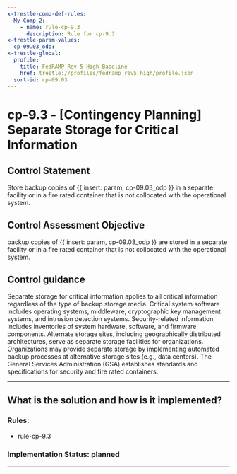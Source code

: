 ```yaml
---
x-trestle-comp-def-rules:
  My Comp 2:
    - name: rule-cp-9.3
      description: Rule for cp-9.3
x-trestle-param-values:
  cp-09.03_odp:
x-trestle-global:
  profile:
    title: FedRAMP Rev 5 High Baseline
    href: trestle://profiles/fedramp_rev5_high/profile.json
  sort-id: cp-09.03
---
```


# cp-9.3 - \[Contingency Planning\] Separate Storage for Critical Information

## Control Statement

Store backup copies of {{ insert: param, cp-09.03_odp }} in a separate facility or in a fire rated container that is not collocated with the operational system.

## Control Assessment Objective

backup copies of {{ insert: param, cp-09.03_odp }} are stored in a separate facility or in a fire rated container that is not collocated with the operational system.

## Control guidance

Separate storage for critical information applies to all critical information regardless of the type of backup storage media. Critical system software includes operating systems, middleware, cryptographic key management systems, and intrusion detection systems. Security-related information includes inventories of system hardware, software, and firmware components. Alternate storage sites, including geographically distributed architectures, serve as separate storage facilities for organizations. Organizations may provide separate storage by implementing automated backup processes at alternative storage sites (e.g., data centers). The General Services Administration (GSA) establishes standards and specifications for security and fire rated containers.

______________________________________________________________________

## What is the solution and how is it implemented?

<!-- For implementation status enter one of: implemented, partial, planned, alternative, not-applicable -->

<!-- Note that the list of rules under ### Rules: is read-only and changes will not be captured after assembly to JSON -->

<!-- Add control implementation description here for control: cp-9.3 -->

### Rules:

  - rule-cp-9.3

### Implementation Status: planned

______________________________________________________________________
